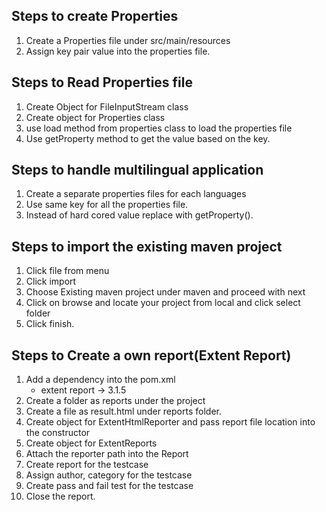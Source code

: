 Steps to create Properties 
--------------------------
1. Create a Properties file under src/main/resources
2. Assign key pair value into the properties file.

Steps to Read Properties file
------------------------------
1. Create Object for FileInputStream class
2. Create object for Properties class
3. use load method from properties class to load the properties file
4. Use getProperty method to get the value based on the key.



Steps to handle multilingual application
----------------------------------------
1. Create a separate properties files for each languages
2. Use same key for all the properties file.
3. Instead of hard cored value replace with getProperty().




Steps to import the existing maven project
------------------------------------------
1. Click file from menu
2. Click import
3. Choose Existing maven project under maven and proceed with next
4. Click on browse and locate your project from local and click select folder
5. Click finish.








Steps to Create a own report(Extent Report)
-------------------------------------------
1. Add a dependency into the pom.xml
   - extent report -> 3.1.5
2. Create a folder as reports under the project
3. Create a file as result.html under reports folder.
4. Create object for ExtentHtmlReporter and pass report file location into the constructor
5. Create object for ExtentReports 
6. Attach the reporter path into the Report
7. Create report for the testcase
8. Assign author, category for the testcase
9. Create pass and fail test for the testcase
10. Close the report.